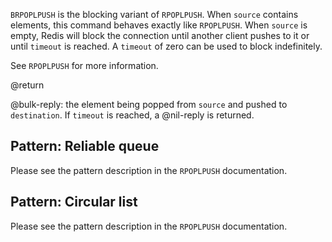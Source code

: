 `BRPOPLPUSH` is the blocking variant of `RPOPLPUSH`. When `source` contains
elements, this command behaves exactly like `RPOPLPUSH`. When `source` is empty,
Redis will block the connection until another client pushes to it or until
`timeout` is reached. A `timeout` of zero can be used to block indefinitely.

See `RPOPLPUSH` for more information.

@return

@bulk-reply: the element being popped from `source` and pushed to `destination`.
If `timeout` is reached, a @nil-reply is returned.

## Pattern: Reliable queue

Please see the pattern description in the `RPOPLPUSH` documentation.

## Pattern: Circular list

Please see the pattern description in the `RPOPLPUSH` documentation.
